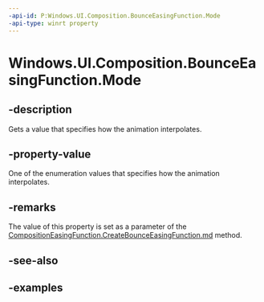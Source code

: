 ```yaml
---
-api-id: P:Windows.UI.Composition.BounceEasingFunction.Mode
-api-type: winrt property
---
```


# Windows.UI.Composition.BounceEasingFunction.Mode

<!--
public Windows.UI.Composition.CompositionEasingFunctionMode Mode { get; }
-->

## -description

Gets a value that specifies how the animation interpolates.

## -property-value

One of the enumeration values that specifies how the animation interpolates.

## -remarks

The value of this property is set as a parameter of the [CompositionEasingFunction.CreateBounceEasingFunction.md](compositioneasingfunction_createbounceeasingfunction_258225085.md) method.

## -see-also

## -examples


